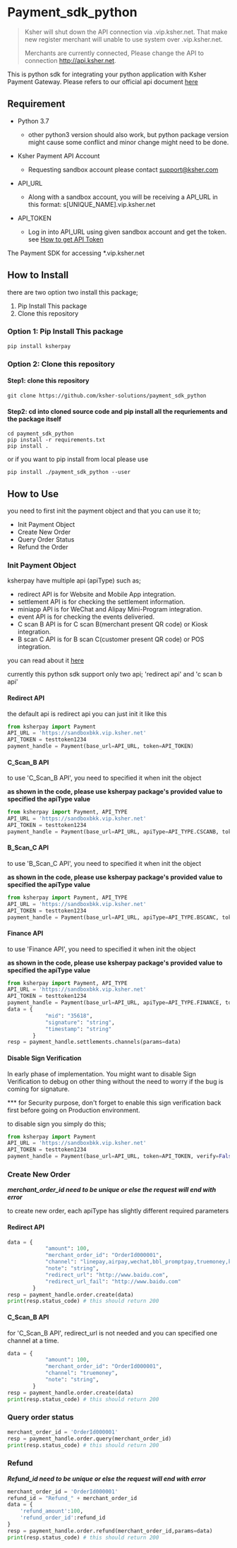 # Payment_sdk_python

> Ksher will shut down the API connection via .vip.ksher.net. That make new register merchant will unable to use system over .vip.ksher.net.
>
> Merchants are currently connected, Please change the API to connection http://api.ksher.net.

This is python sdk for integrating your python application with Ksher Payment Gateway. Please refers to our official api document [here](https://doc.vip.ksher.net)

## Requirement
- Python 3.7
    - other python3 version should also work, but python package version might cause some conflict and minor change might need to be done.

- Ksher Payment API Account
    - Requesting sandbox account please contact support@ksher.com
    
- API_URL
    - Along with a sandbox account, you will be receiving a API_URL in this format: s[UNIQUE_NAME].vip.ksher.net

- API_TOKEN
    - Log in into API_URL using given sandbox account and get the token. see [How to get API Token](https://doc.vip.ksher.net/docs/howto/api_token)


The Payment SDK for accessing *.vip.ksher.net

## How to Install

there are two option two install this package;

1. Pip Install This package
2. Clone this repository

### Option 1: Pip Install This package
```
pip install ksherpay
```

### Option 2: Clone this repository

#### Step1: clone this repository
```shell
git clone https://github.com/ksher-solutions/payment_sdk_python
```

#### Step2: cd into cloned source code and pip install all the requriements and the package itself
```shell
cd payment_sdk_python
pip install -r requirements.txt
pip install .

```

or if you want to pip install from local please use
```
pip install ./payment_sdk_python --user 
```


## How to Use
you need to first init the payment object and that you can use it to;
- Init Payment Object
- Create New Order
- Query Order Status
- Refund the Order


### Init Payment Object
ksherpay have multiple api (apiType) such as;
- redirect API is for Website and Mobile App integration.
- settlement API is for checking the settlement information.
- miniapp API is for WeChat and Alipay Mini-Program integration.
- event API is for checking the events deliveried.
- C scan B API is for C scan B(merchant present QR code) or Kiosk integration.
- B scan C API is for B scan C(customer present QR code) or POS integration.

you can read about it [here](https://doc.vip.ksher.net/docs/user_guide/swagger)

currently this python sdk support only two api; 'redirect api' and 'c scan b api'

#### Redirect API

the default api is redirect api you can just init it like this

```python
from ksherpay import Payment
API_URL = 'https://sandboxbkk.vip.ksher.net'
API_TOKEN = testtoken1234
payment_handle = Payment(base_url=API_URL, token=API_TOKEN)
```

#### C_Scan_B API
to use 'C_Scan_B API', you need to specified it when init the object

**as shown in the code, please use ksherpay package's provided value to specified the apiType value**

```python
from ksherpay import Payment, API_TYPE
API_URL = 'https://sandboxbkk.vip.ksher.net'
API_TOKEN = testtoken1234
payment_handle = Payment(base_url=API_URL, apiType=API_TYPE.CSCANB, token=API_TOKEN)
```

#### B_Scan_C API
to use 'B_Scan_C API', you need to specified it when init the object

**as shown in the code, please use ksherpay package's provided value to specified the apiType value**

```python
from ksherpay import Payment, API_TYPE
API_URL = 'https://sandboxbkk.vip.ksher.net'
API_TOKEN = testtoken1234
payment_handle = Payment(base_url=API_URL, apiType=API_TYPE.BSCANC, token=API_TOKEN)
```

#### Finance API
to use 'Finance API', you need to specified it when init the object

**as shown in the code, please use ksherpay package's provided value to specified the apiType value**

```python
from ksherpay import Payment, API_TYPE
API_URL = 'https://sandboxbkk.vip.ksher.net'
API_TOKEN = testtoken1234
payment_handle = Payment(base_url=API_URL, apiType=API_TYPE.FINANCE, token=API_TOKEN)
data = {
            "mid": "35618",
            "signature": "string",
            "timestamp": "string"
        }
resp = payment_handle.settlements.channels(params=data)
```

#### Disable Sign Verification
In early phase of implementation. You might want to disable Sign Verification to debug on other thing without the need to worry if the bug is coming for signature.

*** for Security purpose, don't forget to enable this sign verification back first before going on Production environment.

to disable sign you simply do this;
```python
from ksherpay import Payment
API_URL = 'https://sandboxbkk.vip.ksher.net'
API_TOKEN = testtoken1234
payment_handle = Payment(base_url=API_URL, token=API_TOKEN, verify=False)
```


### Create New Order
***merchant_order_id need to be unique or else the request will end with error***

to create new order, each apiType has slightly different required parameters

#### Redirect API
```python
data = {
            "amount": 100,
            "merchant_order_id": "OrderId000001",
            "channel": "linepay,airpay,wechat,bbl_promptpay,truemoney,ktbcard",
            "note": "string",
            "redirect_url": "http://www.baidu.com",
            "redirect_url_fail": "http://www.baidu.com"
        }
resp = payment_handle.order.create(data)
print(resp.status_code) # this should return 200
```
#### C_Scan_B API
for 'C_Scan_B API', redirect_url is not needed and you can specified one channel at a time.
```python
data = {
            "amount": 100,
            "merchant_order_id": "OrderId000001",
            "channel": "truemoney",
            "note": "string",
        }
resp = payment_handle.order.create(data)
print(resp.status_code) # this should return 200
```

### Query order status
```python
merchant_order_id = 'OrderId000001'
resp = payment_handle.order.query(merchant_order_id)
print(resp.status_code) # this should return 200
```

### Refund
***Refund_id need to be unique or else the request will end with error***
```python
merchant_order_id = 'OrderId000001'
refund_id = "Refund_" + merchant_order_id
data = {
    'refund_amount':100,
    'refund_order_id':refund_id
}
resp = payment_handle.order.refund(merchant_order_id,params=data)
print(resp.status_code) # this should return 200
```
